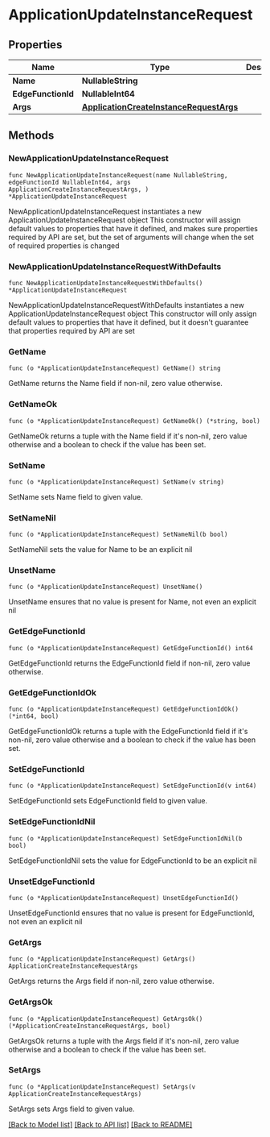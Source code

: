 # ApplicationUpdateInstanceRequest

## Properties

Name | Type | Description | Notes
------------ | ------------- | ------------- | -------------
**Name** | **NullableString** |  | 
**EdgeFunctionId** | **NullableInt64** |  | 
**Args** | [**ApplicationCreateInstanceRequestArgs**](ApplicationCreateInstanceRequestArgs.md) |  | 

## Methods

### NewApplicationUpdateInstanceRequest

`func NewApplicationUpdateInstanceRequest(name NullableString, edgeFunctionId NullableInt64, args ApplicationCreateInstanceRequestArgs, ) *ApplicationUpdateInstanceRequest`

NewApplicationUpdateInstanceRequest instantiates a new ApplicationUpdateInstanceRequest object
This constructor will assign default values to properties that have it defined,
and makes sure properties required by API are set, but the set of arguments
will change when the set of required properties is changed

### NewApplicationUpdateInstanceRequestWithDefaults

`func NewApplicationUpdateInstanceRequestWithDefaults() *ApplicationUpdateInstanceRequest`

NewApplicationUpdateInstanceRequestWithDefaults instantiates a new ApplicationUpdateInstanceRequest object
This constructor will only assign default values to properties that have it defined,
but it doesn't guarantee that properties required by API are set

### GetName

`func (o *ApplicationUpdateInstanceRequest) GetName() string`

GetName returns the Name field if non-nil, zero value otherwise.

### GetNameOk

`func (o *ApplicationUpdateInstanceRequest) GetNameOk() (*string, bool)`

GetNameOk returns a tuple with the Name field if it's non-nil, zero value otherwise
and a boolean to check if the value has been set.

### SetName

`func (o *ApplicationUpdateInstanceRequest) SetName(v string)`

SetName sets Name field to given value.


### SetNameNil

`func (o *ApplicationUpdateInstanceRequest) SetNameNil(b bool)`

 SetNameNil sets the value for Name to be an explicit nil

### UnsetName
`func (o *ApplicationUpdateInstanceRequest) UnsetName()`

UnsetName ensures that no value is present for Name, not even an explicit nil
### GetEdgeFunctionId

`func (o *ApplicationUpdateInstanceRequest) GetEdgeFunctionId() int64`

GetEdgeFunctionId returns the EdgeFunctionId field if non-nil, zero value otherwise.

### GetEdgeFunctionIdOk

`func (o *ApplicationUpdateInstanceRequest) GetEdgeFunctionIdOk() (*int64, bool)`

GetEdgeFunctionIdOk returns a tuple with the EdgeFunctionId field if it's non-nil, zero value otherwise
and a boolean to check if the value has been set.

### SetEdgeFunctionId

`func (o *ApplicationUpdateInstanceRequest) SetEdgeFunctionId(v int64)`

SetEdgeFunctionId sets EdgeFunctionId field to given value.


### SetEdgeFunctionIdNil

`func (o *ApplicationUpdateInstanceRequest) SetEdgeFunctionIdNil(b bool)`

 SetEdgeFunctionIdNil sets the value for EdgeFunctionId to be an explicit nil

### UnsetEdgeFunctionId
`func (o *ApplicationUpdateInstanceRequest) UnsetEdgeFunctionId()`

UnsetEdgeFunctionId ensures that no value is present for EdgeFunctionId, not even an explicit nil
### GetArgs

`func (o *ApplicationUpdateInstanceRequest) GetArgs() ApplicationCreateInstanceRequestArgs`

GetArgs returns the Args field if non-nil, zero value otherwise.

### GetArgsOk

`func (o *ApplicationUpdateInstanceRequest) GetArgsOk() (*ApplicationCreateInstanceRequestArgs, bool)`

GetArgsOk returns a tuple with the Args field if it's non-nil, zero value otherwise
and a boolean to check if the value has been set.

### SetArgs

`func (o *ApplicationUpdateInstanceRequest) SetArgs(v ApplicationCreateInstanceRequestArgs)`

SetArgs sets Args field to given value.



[[Back to Model list]](../README.md#documentation-for-models) [[Back to API list]](../README.md#documentation-for-api-endpoints) [[Back to README]](../README.md)


